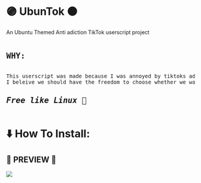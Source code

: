 # 🟣 UbunTok 🟠
An Ubuntu Themed Anti adiction TikTok userscript project
<pre>
<h2><b>WHY:</b></h2>
This userscript was made because I was annoyed by tiktoks addicting design evertime i want to visit it,
I beleive we should have the freedom to choose whether we want to be stuck in a loophole by tiktok or not!
<h2><i>Free like <b>Linux</b> 🌟</i></h3></pre>
<h1>⬇️ How To Install:</h1>

<h2>🎵 PREVIEW 🎵</h2>
<p><img src=https://cdn.discordapp.com/attachments/1055995168144236605/1055995260796424202/Screenshot_from_2022-12-23_18-47-13.png></p>
